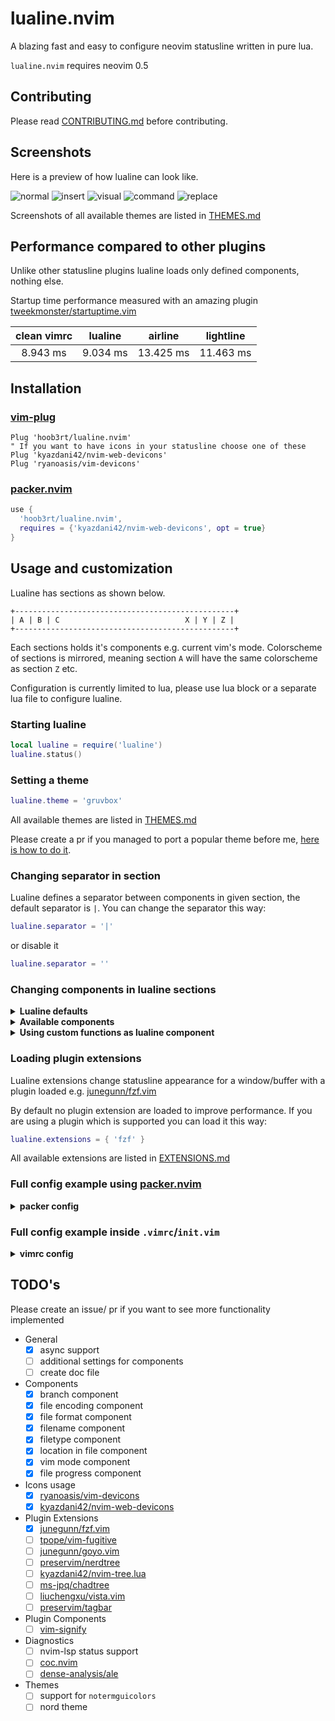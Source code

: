 # lualine.nvim
A blazing fast and easy to configure neovim statusline written in pure lua.

`lualine.nvim` requires neovim 0.5

## Contributing
Please read [CONTRIBUTING.md](./CONTRIBUTING.md) before contributing.

## Screenshots
Here is a preview of how lualine can look like.

![normal](https://user-images.githubusercontent.com/41551030/103467902-06b44080-4d54-11eb-89db-6d3bebf449fa.png)
![insert](https://user-images.githubusercontent.com/41551030/103467914-1764b680-4d54-11eb-9e3d-528d3568dce7.png)
![visual](https://user-images.githubusercontent.com/41551030/103467916-23507880-4d54-11eb-804e-5b1c4d6e3db3.png)
![command](https://user-images.githubusercontent.com/41551030/103467919-2ba8b380-4d54-11eb-8585-6c667fd5082e.png)
![replace](https://user-images.githubusercontent.com/41551030/103467925-32372b00-4d54-11eb-88d6-6d39c46854d8.png)

Screenshots of all available themes are listed in [THEMES.md](./THEMES.md)

## Performance compared to other plugins
Unlike other statusline plugins lualine loads only defined components, nothing else.

Startup time performance measured with an amazing plugin [tweekmonster/startuptime.vim](https://github.com/tweekmonster/startuptime.vim)

| clean vimrc    | lualine      |  airline     |  lightline   |
| :------------: | :----------: | :----------: | :----------: |
|  8.943 ms      | 9.034 ms     | 13.425 ms    | 11.463 ms    |


## Installation
### [vim-plug](https://github.com/junegunn/vim-plug)
```vim
Plug 'hoob3rt/lualine.nvim'
" If you want to have icons in your statusline choose one of these
Plug 'kyazdani42/nvim-web-devicons'
Plug 'ryanoasis/vim-devicons'
```
### [packer.nvim](https://github.com/wbthomason/packer.nvim)
```lua
use {
  'hoob3rt/lualine.nvim',
  requires = {'kyazdani42/nvim-web-devicons', opt = true}
}
```

## Usage and customization
Lualine has sections as shown below.

```
+-------------------------------------------------+
| A | B | C                            X | Y | Z |
+-------------------------------------------------+
```

Each sections holds it's components e.g. current vim's mode.
Colorscheme of sections is mirrored, meaning section `A` will have the same colorscheme as section `Z` etc.

Configuration is currently limited to lua, please use lua block or a separate lua file to configure lualine.

### Starting lualine
```lua
local lualine = require('lualine')
lualine.status()
```
### Setting a theme
```lua
lualine.theme = 'gruvbox'
```

All available themes are listed in [THEMES.md](./THEMES.md)

Please create a pr if you managed to port a popular theme before me, [here is how to do it](./CONTRIBUTING.md).

### Changing separator in section
Lualine defines a separator between components in given section, the default
separator is `|`. You can change the separator this way:

```lua
lualine.separator = '|'
```

or disable it

```lua
lualine.separator = ''
```

### Changing components in lualine sections

<details>
<summary><b>Lualine defaults</b></summary>

```lua
lualine.sections = {
  lualine_a = { 'mode' },
  lualine_b = { 'branch' },
  lualine_c = { 'filename' },
  lualine_x = { 'encoding', 'fileformat', 'filetype' },
  lualine_y = { 'progress' },
  lualine_z = { 'location'  },
  lualine_diagnostics = {  }
}

lualine.inactiveSections = {
  lualine_a = {  },
  lualine_b = {  },
  lualine_c = { 'filename' },
  lualine_x = { 'location' },
  lualine_y = {  },
  lualine_z = {   }
}
```

</details>

<details>
<summary><b>Available components</b></summary>

* branch
* encoding
* fileformat
* filename
* filetype
* location
* mode
* progress

</details>

<details>
<summary><b>Using custom functions as lualine component</b></summary>

You can define a custom function as a lualine component

```lua
local function hello()
  return [[hello world]]
end
lualine.sections = { lualine_a = { hello } }
```

</details>

### Loading plugin extensions
Lualine extensions change statusline appearance for a window/buffer with a plugin loaded e.g. [junegunn/fzf.vim](https://github.com/junegunn/fzf.vim)

By default no plugin extension are loaded to improve performance. If you are using a plugin which is supported you can load it this way:
```lua
lualine.extensions = { 'fzf' }
```

All available extensions are listed in [EXTENSIONS.md](./EXTENSIONS.md)

### Full config example using [packer.nvim](https://github.com/wbthomason/packer.nvim)

<details>
<summary><b>packer config</b></summary>

```lua
  use {
    'hoob3rt/lualine.nvim',
    requires = {'kyazdani42/nvim-web-devicons', opt = true},
    config = function()
      local lualine = require('lualine')
      lualine.theme = 'gruvbox'
      lualine.separator = '|'
      lualine.sections = {
        lualine_a = { 'mode' },
        lualine_b = { 'branch' },
        lualine_c = { 'filename' },
        lualine_x = { 'encoding', 'fileformat', 'filetype' },
        lualine_y = { 'progress' },
        lualine_z = { 'location'  },
        lualine_diagnostics = {  }
      }
      lualine.inactiveSections = {
        lualine_a = {  },
        lualine_b = {  },
        lualine_c = { 'filename' },
        lualine_x = { 'location' },
        lualine_y = {  },
        lualine_z = {   }
      }
      lualine.extensions = { 'fzf' }
      lualine.status()
    end
  }
```

</details>

### Full config example inside `.vimrc`/`init.vim`

<details>
<summary><b>vimrc config</b></summary>

```vim
lua << EOF
local lualine = require('lualine')
    lualine.theme = 'gruvbox'
    lualine.separator = '|'
    lualine.sections = {
      lualine_a = { 'mode' },
      lualine_b = { 'branch' },
      lualine_c = { 'filename' },
      lualine_x = { 'encoding', 'fileformat', 'filetype' },
      lualine_y = { 'progress' },
      lualine_z = { 'location'  },
      lualine_diagnostics = {  }
    }
    lualine.inactiveSections = {
      lualine_a = {  },
      lualine_b = {  },
      lualine_c = { 'filename' },
      lualine_x = { 'location' },
      lualine_y = {  },
      lualine_z = {   }
    }
    lualine.extensions = { 'fzf' }
    lualine.status()
EOF
```
</details>


## TODO's
Please create an issue/ pr if you want to see more functionality implemented
- General
  - [x] async support
  - [ ] additional settings for components
  - [ ] create doc file
- Components
  - [x] branch component
  - [x] file encoding component
  - [x] file format component
  - [x] filename component
  - [x] filetype component
  - [x] location in file component
  - [x] vim mode component
  - [x] file progress component
- Icons usage
  - [x] [ryanoasis/vim-devicons](https://github.com/ryanoasis/vim-devicons)
  - [x] [kyazdani42/nvim-web-devicons](https://github.com/kyazdani42/nvim-web-devicons)
- Plugin Extensions
  - [x] [junegunn/fzf.vim](https://github.com/junegunn/fzf.vim)
  - [ ] [tpope/vim-fugitive](https://github.com/tpope/vim-fugitive)
  - [ ] [junegunn/goyo.vim](https://github.com/junegunn/goyo.vim)
  - [ ] [preservim/nerdtree](https://github.com/preservim/nerdtree)
  - [ ] [kyazdani42/nvim-tree.lua](https://github.com/kyazdani42/nvim-tree.lua)
  - [ ] [ms-jpq/chadtree](https://github.com/ms-jpq/chadtree)
  - [ ] [liuchengxu/vista.vim](https://github.com/liuchengxu/vista.vim)
  - [ ] [preservim/tagbar](https://github.com/preservim/tagbar)
- Plugin Components
  - [ ] [vim-signify](https://github.com/mhinz/vim-signify)
- Diagnostics
  - [ ] nvim-lsp status support
  - [ ] [coc.nvim](https://github.com/neoclide/coc.nvim)
  - [ ] [dense-analysis/ale](https://github.com/dense-analysis/ale)
- Themes
  - [ ] support for `notermguicolors`
  - [ ] nord theme
